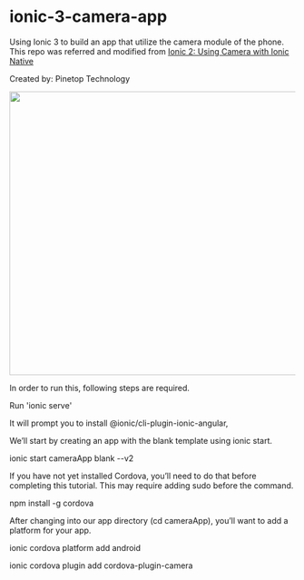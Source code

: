 # ionic-3-camera-app
Using Ionic 3 to build an app that utilize the camera module of the phone.
This repo was referred and modified from [Ionic 2: Using Camera with Ionic Native](http://blog.ionic.io/10-minutes-with-ionic-2-using-the-camera-with-ionic-native/)

Created by: Pinetop Technology

<img width="900px" height="500px" src="http://www.pinetoptechno.com.my/wp-content/uploads/2017/05/camera-app-full.jpg" />

In order to run this, following steps are required.

Run 'ionic serve'

It will prompt you to install @ionic/cli-plugin-ionic-angular, 



We’ll start by creating an app with the blank template using ionic start.

ionic start cameraApp blank --v2 

If you have not yet installed Cordova, you’ll need to do that before completing this tutorial. This may require adding sudo before the command.

npm install -g cordova

After changing into our app directory (cd cameraApp), you’ll want to add a platform for your app.

ionic cordova platform add android

ionic cordova plugin add cordova-plugin-camera



